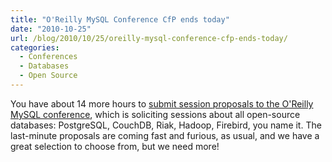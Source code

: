 ```yaml
---
title: "O'Reilly MySQL Conference CfP ends today"
date: "2010-10-25"
url: /blog/2010/10/25/oreilly-mysql-conference-cfp-ends-today/
categories:
  - Conferences
  - Databases
  - Open Source
---
```

You have about 14 more hours to [submit session proposals to the O'Reilly MySQL conference][1], which is soliciting sessions about all open-source databases: PostgreSQL, CouchDB, Riak, Hadoop, Firebird, you name it. The last-minute proposals are coming fast and furious, as usual, and we have a great selection to choose from, but we need more!

 [1]: http://en.oreilly.com/mysql2011/public/cfp/126
